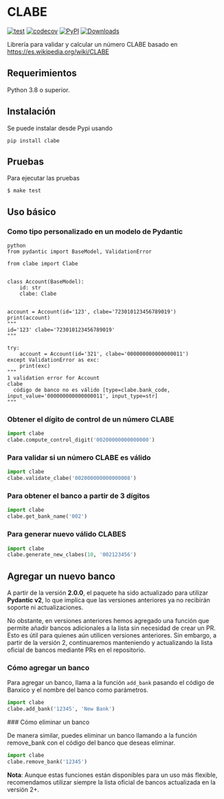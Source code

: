 # CLABE

[![test](https://github.com/cuenca-mx/clabe-python/workflows/test/badge.svg)](https://github.com/cuenca-mx/clabe-python/actions?query=workflow%3Atest)
[![codecov](https://codecov.io/gh/cuenca-mx/clabe-python/branch/main/graph/badge.svg)](https://codecov.io/gh/cuenca-mx/clabe-python)
[![PyPI](https://img.shields.io/pypi/v/clabe.svg)](https://pypi.org/project/clabe/)
[![Downloads](https://pepy.tech/badge/clabe)](https://pepy.tech/project/clabe)

Librería para validar y calcular un número CLABE basado en
https://es.wikipedia.org/wiki/CLABE

## Requerimientos

Python 3.8 o superior.

## Instalación

Se puede instalar desde Pypi usando

```
pip install clabe
```

## Pruebas

Para ejecutar las pruebas

```
$ make test
```

## Uso básico

### Como tipo personalizado en un modelo de Pydantic

```
python
from pydantic import BaseModel, ValidationError

from clabe import Clabe


class Account(BaseModel):
    id: str
    clabe: Clabe


account = Account(id='123', clabe='723010123456789019')
print(account)
"""
id='123' clabe='723010123456789019'
"""

try:
    account = Account(id='321', clabe='000000000000000011')
except ValidationError as exc:
    print(exc)
"""
1 validation error for Account
clabe
  código de banco no es válido [type=clabe.bank_code, input_value='000000000000000011', input_type=str]
"""
```

### Obtener el dígito de control de un número CLABE

```python
import clabe
clabe.compute_control_digit('00200000000000000')
```

### Para validar si un número CLABE es válido

```python
import clabe
clabe.validate_clabe('002000000000000008')
```

### Para obtener el banco a partir de 3 dígitos

```python
import clabe
clabe.get_bank_name('002')
```

### Para generar nuevo válido CLABES

```python
import clabe
clabe.generate_new_clabes(10, '002123456')
```

## Agregar un nuevo banco

A partir de la versión **2.0.0**, el paquete ha sido actualizado para utilizar **Pydantic v2**, lo que implica que las versiones anteriores ya no recibirán soporte ni actualizaciones.

No obstante, en versiones anteriores hemos agregado una función que permite añadir bancos adicionales a la lista sin necesidad de crear un PR. Esto es útil para quienes aún utilicen versiones anteriores. Sin embargo, a partir de la versión 2, continuaremos manteniendo y actualizando la lista oficial de bancos mediante PRs en el repositorio.

### Cómo agregar un banco

Para agregar un banco, llama a la función `add_bank` pasando el código de Banxico y el nombre del banco como parámetros.

```python
import clabe
clabe.add_bank('12345', 'New Bank')
```

### Cómo eliminar un banco

De manera similar, puedes eliminar un banco llamando a la función remove_bank con el código del banco que deseas eliminar.

```python
import clabe
clabe.remove_bank('12345')
```

**Nota**: Aunque estas funciones están disponibles para un uso más flexible, recomendamos utilizar siempre la lista oficial de bancos actualizada en la versión 2+.